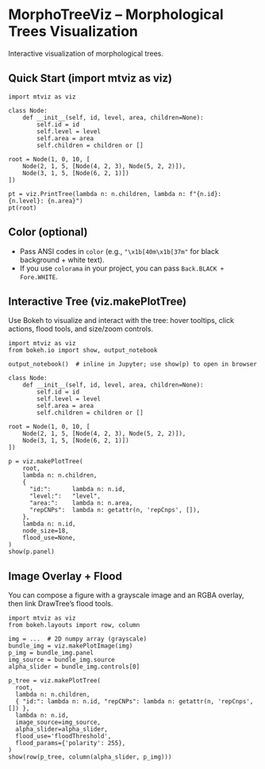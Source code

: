 # MorphoTreeViz – Morphological Trees Visualization

Interactive visualization of morphological trees.


## Quick Start (import mtviz as viz)
```
import mtviz as viz

class Node:
    def __init__(self, id, level, area, children=None):
        self.id = id
        self.level = level
        self.area = area
        self.children = children or []

root = Node(1, 0, 10, [
    Node(2, 1, 5, [Node(4, 2, 3), Node(5, 2, 2)]),
    Node(3, 1, 5, [Node(6, 2, 1)])
])

pt = viz.PrintTree(lambda n: n.children, lambda n: f"{n.id}: {n.level}: {n.area}")
pt(root)
```

## Color (optional)
- Pass ANSI codes in `color` (e.g., `"\x1b[40m\x1b[37m"` for black background + white text).
- If you use `colorama` in your project, you can pass `Back.BLACK + Fore.WHITE`.

## Interactive Tree (viz.makePlotTree)
Use Bokeh to visualize and interact with the tree: hover tooltips, click actions, flood tools, and size/zoom controls.
```
import mtviz as viz
from bokeh.io import show, output_notebook

output_notebook()  # inline in Jupyter; use show(p) to open in browser

class Node:
    def __init__(self, id, level, area, children=None):
        self.id = id
        self.level = level
        self.area = area
        self.children = children or []

root = Node(1, 0, 10, [
    Node(2, 1, 5, [Node(4, 2, 3), Node(5, 2, 2)]),
    Node(3, 1, 5, [Node(6, 2, 1)])
])

p = viz.makePlotTree(
    root,
    lambda n: n.children,
    {
      "id:":      lambda n: n.id,
      "level:":   "level",
      "area:":    lambda n: n.area,
      "repCNPs":  lambda n: getattr(n, 'repCnps', []),
    },
    lambda n: n.id,
    node_size=18,
    flood_use=None,
)
show(p.panel)
```

## Image Overlay + Flood
You can compose a figure with a grayscale image and an RGBA overlay, then link DrawTree’s flood tools.
```
import mtviz as viz
from bokeh.layouts import row, column

img = ...  # 2D numpy array (grayscale)
bundle_img = viz.makePlotImage(img)
p_img = bundle_img.panel
img_source = bundle_img.source
alpha_slider = bundle_img.controls[0]

p_tree = viz.makePlotTree(
  root,
  lambda n: n.children,
  { "id:": lambda n: n.id, "repCNPs": lambda n: getattr(n, 'repCnps', []) },
  lambda n: n.id,
  image_source=img_source,
  alpha_slider=alpha_slider,
  flood_use='floodThreshold',
  flood_params={'polarity': 255},
)
show(row(p_tree, column(alpha_slider, p_img)))
```
